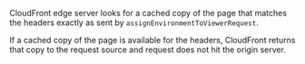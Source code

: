 CloudFront edge server looks for a cached copy of the page that matches the headers exactly as sent by `assignEnvironmentToViewerRequest`.

If a cached copy of the page is available for the headers, CloudFront returns that copy to the request source and request does not hit the origin server.

